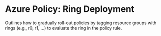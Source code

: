 # Azure Policy: Ring Deployment

Outlines how to gradually roll-out policies by tagging resource groups with rings (e.g., r0, r1, ...) to evaluate the ring in the policy rule.
